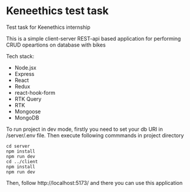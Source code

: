 # Keneethics test task
Test task for Keenethics internship

This is a simple client-server REST-api based application for performing CRUD opeartions on database with bikes 

Tech stack: 
+ Node.jsx
+ Express
+ React
+ Redux
+ react-hook-form
+ RTK Query
+ RTK
+ Mongoose
+ MongoDB

To run project in dev mode, firstly you need to set your db URI in /server/.env file. Then execute following commmands in project directory 
```
cd server
npm install
npm run dev
cd ../client
npm install
npm run dev
```
Then, follow http://localhost:5173/ and there you can use this application
